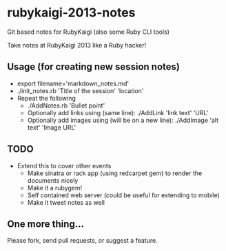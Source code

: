 rubykaigi-2013-notes
====================

Git based notes for RubyKaigi (also some Ruby CLI tools)

Take notes at RubyKaigi 2013 like a Ruby hacker!

Usage (for creating new session notes)
----------------------
- export filename='markdown_notes.md'
- ./init_notes.rb 'Title of the session' 'location'
- Repeat the following
	- ./AddNotes.rb 'Bullet point'
	- Optionally add links using (same line): ./AddLink 'link text' 'URL'
	- Optionally add images using (will be on a new line): ./AddImage 'alt text' 'Image URL'

TODO
----------------------
- Extend this to cover other events
    - Make sinatra or rack app (using redcarpet gem) to render the documents nicely
    - Make it a rubygem!
    - Self contained web server (could be useful for extending to mobile)
    - Make it tweet notes as well

One more thing...
----------------------
Please fork, send pull requests, or suggest a feature.
